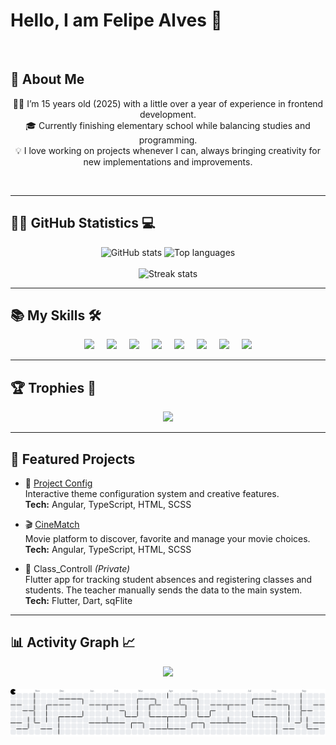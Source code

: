 # Hello, I am Felipe Alves 👋

<br>

## 🚀 About Me  

<div align="center">
  <p>
    👨‍💻 I’m 15 years old (2025) with a little over a year of experience in frontend development.<br>
    🎓 Currently finishing elementary school while balancing studies and programming.<br>
    💡 I love working on projects whenever I can, always bringing creativity for new implementations and improvements.
  </p>
</div>

<br>

---

## 👨‍💻 GitHub Statistics 💻

<div align="center">
  <img src="https://github-readme-stats.vercel.app/api?username=felipe2458&show_icons=true&include_all_commits=true&count_private=true&theme=dracula" height="200" alt="GitHub stats" />
  <img src="https://github-readme-stats.vercel.app/api/top-langs?username=felipe2458&layout=compact&langs_count=5&theme=dracula" height="200" alt="Top languages" />
</div>

<br>

<div align="center">
  <img src="https://streak-stats.demolab.com?user=felipe2458&mode=daily&theme=dracula&border_radius=5" height="200" alt="Streak stats" />
</div>

---

## 📚 My Skills 🛠️

<div align="center">
  <img src="https://cdn.jsdelivr.net/gh/devicons/devicon/icons/javascript/javascript-original.svg" height="40" />
  <img width="12" />
  <img src="https://cdn.jsdelivr.net/gh/devicons/devicon/icons/typescript/typescript-original.svg" height="40" />
  <img width="12" />
  <img src="https://cdn.jsdelivr.net/gh/devicons/devicon/icons/nodejs/nodejs-original.svg" height="40" />
  <img width="12" />
  <img src="https://cdn.jsdelivr.net/gh/devicons/devicon/icons/angularjs/angularjs-original.svg" height="40" />
  <img width="12" />
  <img src="https://cdn.jsdelivr.net/gh/devicons/devicon/icons/adonisjs/adonisjs-original.svg" height="40" />
  <img width="12" />
  <img src="https://cdn.jsdelivr.net/gh/devicons/devicon/icons/flutter/flutter-original.svg" height="40" />
  <img width="12" />
  <img src="https://cdn.jsdelivr.net/gh/devicons/devicon/icons/html5/html5-original.svg" height="40" />
  <img width="12" />
  <img src="https://cdn.jsdelivr.net/gh/devicons/devicon/icons/css3/css3-original.svg" height="40" />
</div>

---

## 🏆 Trophies 🥇

<div align="center">
  <img src="https://github-profile-trophy.vercel.app?username=felipe2458&theme=dracula&column=-1&row=1&margin-w=8&margin-h=8" height="150" />
</div>

---

## 🚀 Featured Projects  

- 🎨 [Project Config](https://github.com/felipe2458/project-config) <br>
  Interactive theme configuration system and creative features.<br>
  **Tech:** Angular, TypeScript, HTML, SCSS
  
- 🎬 [CineMatch](https://github.com/felipe2458/cinematch) <br>
  Movie platform to discover, favorite and manage your movie choices.<br>
  **Tech:** Angular, TypeScript, HTML, SCSS

- 📱 Class_Controll *(Private)*  <br>
  Flutter app for tracking student absences and registering classes and students. The teacher manually sends the data to the main system. <br>
  **Tech:** Flutter, Dart, sqFlite  
---

## 📊 Activity Graph 📈

<div align="center">
  <img src="https://github-readme-activity-graph.vercel.app/graph?username=felipe2458&radius=16&theme=react&area=true" height="300" />
</div>

<br>

<picture>
  <source media="(prefers-color-scheme: dark)" srcset="https://raw.githubusercontent.com/felipe2458/felipe2458/output/pacman-contribution-graph-dark.svg">
  <source media="(prefers-color-scheme: light)" srcset="https://raw.githubusercontent.com/felipe2458/felipe2458/output/pacman-contribution-graph.svg">
  <img alt="Pacman contribution graph" src="https://raw.githubusercontent.com/felipe2458/felipe2458/output/pacman-contribution-graph.svg">
</picture>
